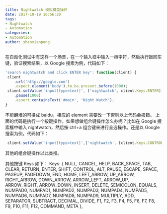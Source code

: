 ```yaml
---
title: Nightwatch 模拟键盘操作
date: 2017-10-19 16:56:20
tags:
- Nightwatch
- Automation
categories:
- Automation
author: shenxianpeng
---
```


在自动化测试中有这样一个场景，在一个输入框中输入一串字符，然后执行敲回车键，验证搜索结果，以 Google 搜索为例，代码如下：

```javascript
'search nightwatch and click ENTER key': function(client) {
 client
    .url('http://google.com')
    .expect.element('body').to.be.present.before(1000);
 client.setValue('input[type=text]', ['nightwatch', client.Keys.ENTER])
    .pause(1000)
    .assert.containsText('#main', 'Night Watch');
}
```

<!-- more -->

不能翻墙的可换成 baidu，相应的 element 需要改一下否则以上代码会报错。
上面的代码是执行一个按键操作，如果想做组合键操作怎么办呢？比如在 Google 搜索框中输入 nightwatch，然后按 ctrl+a 组合键来进行全选操作。还是以 Google 搜索为例，代码如下：

```javascript
 client.setValue('input[type=text]',['nightwatch', [client.Keys.CONTROL, 'a']])
```

其他的组合键操作以此类推。

其他按键 Keys 如下：
Keys:
{ NULL,
  CANCEL,
  HELP,
  BACK_SPACE,
  TAB,
  CLEAR,
  RETURN,
  ENTER,
  SHIFT,
  CONTROL,
  ALT,
  PAUSE,
  ESCAPE,
  SPACE,
  PAGEUP,
  PAGEDOWN,
  END,
  HOME,
  LEFT_ARROW,
  UP_ARROW,
  RIGHT_ARROW,
  DOWN_ARROW,
  ARROW_LEFT,
  ARROW_UP,
  ARROW_RIGHT,
  ARROW_DOWN,
  INSERT,
  DELETE,
  SEMICOLON,
  EQUALS,
  NUMPAD0,
  NUMPAD1,
  NUMPAD2,
  NUMPAD3,
  NUMPAD4,
  NUMPAD5,
  NUMPAD6,
  NUMPAD7,
  NUMPAD8,
  NUMPAD9,
  MULTIPLY,
  ADD,
  SEPARATOR,
  SUBTRACT,
  DECIMAL,
  DIVIDE,
  F1,
  F2,
  F3,
  F4,
  F5,
  F6,
  F7,
  F8,
  F9,
  F10,
  F11,
  F12,
  COMMAND,
  META
},
